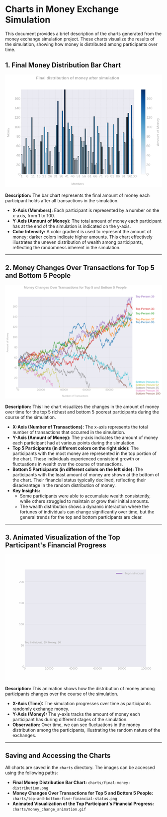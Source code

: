 # Charts in Money Exchange Simulation

This document provides a brief description of the charts generated from the money exchange simulation project. These charts visualize the results of the simulation, showing how money is distributed among participants over time.

## 1. Final Money Distribution Bar Chart

![Final Money Distribution](charts/final-money-distribution.png)

**Description:**
The bar chart represents the final amount of money each participant holds after all transactions in the simulation.

- **X-Axis (Members):** Each participant is represented by a number on the x-axis, from 1 to 100.
- **Y-Axis (Amount of Money):** The total amount of money each participant has at the end of the simulation is indicated on the y-axis.
- **Color Intensity:** A color gradient is used to represent the amount of money; darker colors indicate higher amounts. This chart effectively illustrates the uneven distribution of wealth among participants, reflecting the randomness inherent in the simulation.

---

## 2. Money Changes Over Transactions for Top 5 and Bottom 5 People

![Money Changes for Top and Bottom 5 Participants](charts/top-and-bottom-five-financial-status.png)

**Description:**
This line chart visualizes the changes in the amount of money over time for the top 5 richest and bottom 5 poorest participants during the course of the simulation.

- **X-Axis (Number of Transactions):** The x-axis represents the total number of transactions that occurred in the simulation.
- **Y-Axis (Amount of Money):** The y-axis indicates the amount of money each participant had at various points during the simulation.
- **Top 5 Participants (in different colors on the right side):** The participants with the most money are represented in the top portion of the chart. These individuals experienced consistent growth or fluctuations in wealth over the course of transactions.
- **Bottom 5 Participants (in different colors on the left side):** The participants with the least amount of money are shown at the bottom of the chart. Their financial status typically declined, reflecting their disadvantage in the random distribution of money.
- **Key Insights:**
    - Some participants were able to accumulate wealth consistently, while others struggled to maintain or grow their initial amounts.
    - The wealth distribution shows a dynamic interaction where the fortunes of individuals can change significantly over time, but the general trends for the top and bottom participants are clear.

---

## 3. Animated Visualization of the Top Participant's Financial Progress

![Money Change Animation](charts/money_change_animation.gif)

**Description:**
This animation shows how the distribution of money among participants changes over the course of the simulation.

- **X-Axis (Time):** The simulation progresses over time as participants randomly exchange money.
- **Y-Axis (Money):** The y-axis tracks the amount of money each participant has during different stages of the simulation.
- **Observation:** Over time, we can see fluctuations in the money distribution among the participants, illustrating the random nature of the exchanges.

---

## Saving and Accessing the Charts
All charts are saved in the `charts` directory. The images can be accessed using the following paths:

- **Final Money Distribution Bar Chart:** `charts/final-money-distribution.png`
- **Money Changes Over Transactions for Top 5 and Bottom 5 People:** `charts/top-and-bottom-five-financial-status.png`
- **Animated Visualization of the Top Participant's Financial Progress:** `charts/money_change_animation.gif`